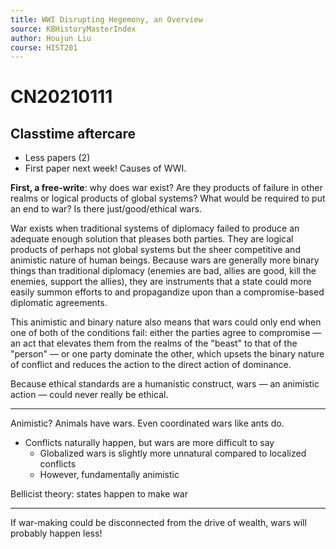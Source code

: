 ```yaml
---
title: WWI Disrupting Hegemony, an Overview
source: KBHistoryMasterIndex
author: Houjun Liu
course: HIST201
---
```


# CN20210111
## Classtime aftercare
- Less papers (2)
- First paper next week! Causes of WWI.

**First, a free-write**: why does war exist? Are they products of failure in other realms or logical products of global systems? What would be required to put an end to war? Is there just/good/ethical wars.

War exists when traditional systems of diplomacy failed to produce an adequate enough solution that pleases both parties. They are logical products of perhaps not global systems but the sheer competitive and animistic nature of human beings. Because wars are generally more binary things than traditional diplomacy (enemies are bad, allies are good, kill the enemies, support the allies), they are instruments that a state could more easily summon efforts to and propagandize upon than a compromise-based diplomatic agreements. 

This animistic and binary nature also means that wars could only end when one of both of the conditions fail: either the parties agree to compromise — an act that elevates them from the realms of the "beast" to that of the "person" — or one party dominate the other, which upsets the binary nature of conflict and reduces the action to the direct action of dominance.

Because ethical standards are a humanistic construct, wars — an animistic action — could never really be ethical.

***

Animistic? Animals have wars. Even coordinated wars like ants do.

- Conflicts naturally happen, but wars are more difficult to say
	- Globalized wars is slightly more unnatural compared to localized conflicts
	- However, fundamentally animistic
	
Bellicist theory: states happen to make war

***

If war-making could be disconnected from the drive of wealth, wars will probably happen less!
 



